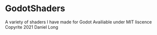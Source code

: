 # GodotShaders
A variety of shaders I have made for Godot
Availiable under MIT liscence
Copyrite 2021 Daniel Long
